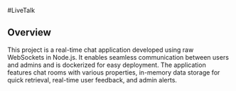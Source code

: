 #LiveTalk

## Overview
This project is a real-time chat application developed using raw WebSockets in Node.js. It enables seamless communication between users and admins and is dockerized for easy deployment. The application features chat rooms with various properties, in-memory data storage for quick retrieval, real-time user feedback, and admin alerts.
